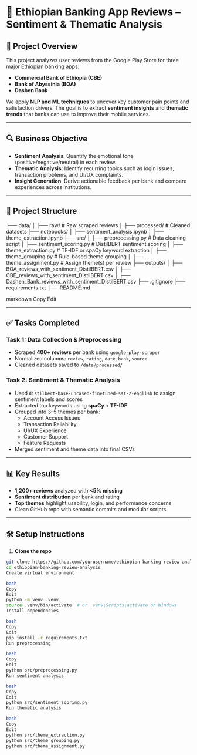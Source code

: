 # 📱 Ethiopian Banking App Reviews – Sentiment & Thematic Analysis

## 🧠 Project Overview
This project analyzes user reviews from the Google Play Store for three major Ethiopian banking apps:  
- **Commercial Bank of Ethiopia (CBE)**
- **Bank of Abyssinia (BOA)**
- **Dashen Bank**

We apply **NLP and ML techniques** to uncover key customer pain points and satisfaction drivers. The goal is to extract **sentiment insights** and **thematic trends** that banks can use to improve their mobile services.

---

## 🔍 Business Objective

- **Sentiment Analysis**: Quantify the emotional tone (positive/negative/neutral) in each review.
- **Thematic Analysis**: Identify recurring topics such as login issues, transaction problems, and UI/UX complaints.
- **Insight Generation**: Derive actionable feedback per bank and compare experiences across institutions.

---

## 📂 Project Structure

├── data/
│ ├── raw/ # Raw scraped reviews
│ ├── processed/ # Cleaned datasets
├── notebooks/
│ ├── sentiment_analysis.ipynb
│ ├── theme_extraction.ipynb
├── src/
│ ├── preprocessing.py # Data cleaning script
│ ├── sentiment_scoring.py # DistilBERT sentiment scoring
│ ├── theme_extraction.py # TF-IDF or spaCy keyword extraction
│ ├── theme_grouping.py # Rule-based theme grouping
│ ├── theme_assignment.py # Assign theme(s) per review
├── outputs/
│ ├── BOA_reviews_with_sentiment_DistilBERT.csv
│ ├── CBE_reviews_with_sentiment_DistilBERT.csv
│ ├── Dashen_Bank_reviews_with_sentiment_DistilBERT.csv
├── .gitignore
├── requirements.txt
├── README.md

markdown
Copy
Edit

---

## ✅ Tasks Completed

### Task 1: Data Collection & Preprocessing
- Scraped **400+ reviews** per bank using `google-play-scraper`
- Normalized columns: `review`, `rating`, `date`, `bank`, `source`
- Cleaned datasets saved to `/data/processed/`

### Task 2: Sentiment & Thematic Analysis
- Used `distilbert-base-uncased-finetuned-sst-2-english` to assign sentiment labels and scores
- Extracted top keywords using **spaCy + TF-IDF**
- Grouped into 3–5 themes per bank:
  - Account Access Issues
  - Transaction Reliability
  - UI/UX Experience
  - Customer Support
  - Feature Requests
- Merged sentiment and theme data into final CSVs

---

## 📊 Key Results
- **1,200+ reviews** analyzed with **<5% missing**
- **Sentiment distribution** per bank and rating
- **Top themes** highlight usability, login, and performance concerns
- Clean GitHub repo with semantic commits and modular scripts

---

## 🛠️ Setup Instructions

1. **Clone the repo**
```bash
git clone https://github.com/yourusername/ethiopian-banking-review-analysis.git
cd ethiopian-banking-review-analysis
Create virtual environment

bash
Copy
Edit
python -m venv .venv
source .venv/bin/activate  # or .venv\Scripts\activate on Windows
Install dependencies

bash
Copy
Edit
pip install -r requirements.txt
Run preprocessing

bash
Copy
Edit
python src/preprocessing.py
Run sentiment analysis

bash
Copy
Edit
python src/sentiment_scoring.py
Run thematic analysis

bash
Copy
Edit
python src/theme_extraction.py
python src/theme_grouping.py
python src/theme_assignment.py